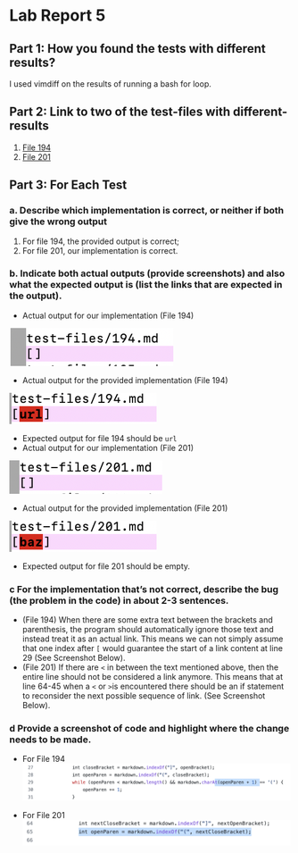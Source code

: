 # Lab Report 5

## Part 1: How you found the tests with different results?

I used vimdiff on the results of running a bash for loop.


## Part 2: Link to two of the test-files with different-results
1. [File 194](https://github.com/nidhidhamnani/markdown-parser/edit/main/test-files/194.md)
2. [File 201](https://github.com/nidhidhamnani/markdown-parser/edit/main/test-files/201.md)


## Part 3: For Each Test

### a. Describe which implementation is correct, or neither if both give the wrong output
1. For file 194, the provided output is correct;
2. For file 201, our implementation is correct.

### b. Indicate both actual outputs (provide screenshots) and also what the expected output is (list the links that are expected in the output).

- Actual output for our implementation (File 194)

![alt text](194wrongus.png)

- Actual output for the provided implementation (File 194)

![alt text](194wrongpr.png)

- Expected output for file 194 should be `url`
- Actual output for our implementation (File 201)

![alt text](201correctus.png)

- Actual output for the provided implementation (File 201)

![alt text](201wrongpr.png)

- Expected output for file 201 should be empty.

### c For the implementation that’s not correct, describe the bug (the problem in the code) in about 2-3 sentences. 

- (File 194) When there are some extra text between the brackets and parenthesis, the program should automatically ignore those text and instead treat it as an actual link. This means we can not simply assume that one index after `[` would guarantee the start of a link content at line 29 (See Screenshot Below). 
- (File 201) If there are `<` in between the text mentioned above, then the entire line should not be considered a link anymore. This means that at line 64-45 when a `<` or `>`is encountered there should be an if statement to reconsider the next possible sequence of link. (See Screenshot Below). 


### d Provide a screenshot of code and highlight where the change needs to be made.
- For File 194
![alt text](problem1.png)

- For File 201
![alt text](problem2.png)

